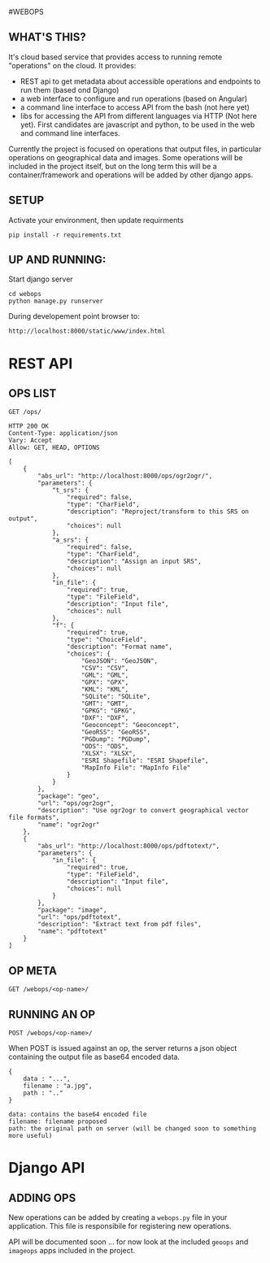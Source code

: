 #WEBOPS
## WHAT'S THIS?
It's cloud based service that provides access to running remote "operations" on the cloud.
It provides:
* REST api to get metadata about accessible operations and endpoints to run them (based ond Django)
* a web interface to configure and run operations (based on Angular)
* a command line interface to access API from the bash (not here yet)
* libs for accessing the API from different languages via HTTP (Not here yet). First candidates are javascript and python, to be used in the web and command line interfaces.

Currently the project is focused on operations that output files, in particular operations on geographical data and images.
Some operations will be included in the project itself, but on the long term this will be a container/framework and operations will be added by other django apps. 

## SETUP 
Activate your environment, then update requirments
    
    pip install -r requirements.txt


## UP AND RUNNING:
Start django server

    cd webops
    python manage.py runserver


During developement point browser to:

    http://localhost:8000/static/www/index.html





# REST API



## OPS LIST
	
	GET /ops/
	
	HTTP 200 OK
    Content-Type: application/json
    Vary: Accept
    Allow: GET, HEAD, OPTIONS

    [
        {
            "abs_url": "http://localhost:8000/ops/ogr2ogr/", 
            "parameters": {
                "t_srs": {
                    "required": false, 
                    "type": "CharField", 
                    "description": "Reproject/transform to this SRS on output", 
                    "choices": null
                }, 
                "a_srs": {
                    "required": false, 
                    "type": "CharField", 
                    "description": "Assign an input SRS", 
                    "choices": null
                }, 
                "in_file": {
                    "required": true, 
                    "type": "FileField", 
                    "description": "Input file", 
                    "choices": null
                }, 
                "f": {
                    "required": true, 
                    "type": "ChoiceField", 
                    "description": "Format name", 
                    "choices": {
                        "GeoJSON": "GeoJSON", 
                        "CSV": "CSV", 
                        "GML": "GML", 
                        "GPX": "GPX", 
                        "KML": "KML", 
                        "SQLite": "SQLite", 
                        "GMT": "GMT", 
                        "GPKG": "GPKG", 
                        "DXF": "DXF", 
                        "Geoconcept": "Geoconcept", 
                        "GeoRSS": "GeoRSS", 
                        "PGDump": "PGDump", 
                        "ODS": "ODS", 
                        "XLSX": "XLSX", 
                        "ESRI Shapefile": "ESRI Shapefile", 
                        "MapInfo File": "MapInfo File"
                    }
                }
            }, 
            "package": "geo", 
            "url": "ops/ogr2ogr", 
            "description": "Use ogr2ogr to convert geographical vector file formats", 
            "name": "ogr2ogr"
        },
        {
            "abs_url": "http://localhost:8000/ops/pdftotext/", 
            "parameters": {
                "in_file": {
                    "required": true, 
                    "type": "FileField", 
                    "description": "Input file", 
                    "choices": null
                }
            }, 
            "package": "image", 
            "url": "ops/pdftotext", 
            "description": "Extract text from pdf files", 
            "name": "pdftotext"
        }
    ]



## OP META

	GET /webops/<op-name>/


## RUNNING AN OP
	
	POST /webops/<op-name>/
	
When POST is issued against an op, the server returns a json object containing the output file as base64 encoded data.

    {
        data : "...",
        filename : "a.jpg",
        path : ".." 
    }

    data: contains the base64 encoded file
    filename: filename proposed
    path: the original path on server (will be changed soon to something more useful)


# Django API

    
## ADDING OPS
New operations can be added by creating a `webops.py` file in your application.
This file is responsibile for registering new operations.

API will be documented soon ... for now look at the included `geoops` and `imageops` apps included in the project.

